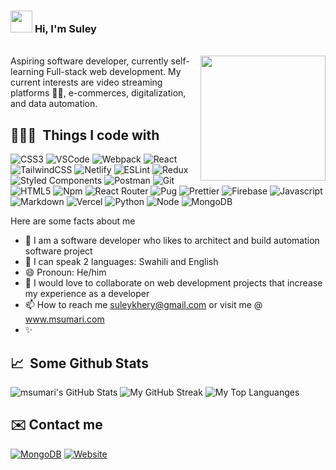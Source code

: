 ### <img src="https://cdn.jsdelivr.net/gh/Th3Wall/assets-cdn/PersonalGithubReadme/HandGreet.gif" width="35px" />&nbsp;<b>Hi, I'm Suley</b>

<br>
<img align="right" src="https://firebasestorage.googleapis.com/v0/b/lume-a6ab6.appspot.com/o/sule3d.png?alt=media&token=c6b82991-8225-4bf9-a7a3-e02cd20e8730" width="200"/>
Aspiring software developer, currently self-learning Full-stack web development. My current interests are video streaming platforms 👩‍💻, e-commerces, digitalization, and data automation.

<h2>👨🏻‍💻 &nbsp;Things I code with</h2>
<p>
  <img alt="CSS3" src="https://img.shields.io/badge/-CSS3-1572B6?style=flat-square&logo=visual%20studio%20code&logoColor=white" />
  <img alt="VSCode" src="https://img.shields.io/badge/-Visual_Studio_Code-0078D4?style=flat-square&logo=visual%20studio%20code&logoColor=white" />
  <img alt="Webpack" src="https://img.shields.io/badge/-Webpack-8DD6F9?style=flat-square&logo=webpack&logoColor=white" />
  <img alt="React" src="https://img.shields.io/badge/-React-45b8d8?style=flat-square&logo=react&logoColor=white" />
  <img alt="TailwindCSS" src="https://img.shields.io/badge/-Tailwind%20CSS-0AB6D3?style=flat-square&logo=tailwind-css&logoColor=white" />
  <img alt="Netlify" src="https://img.shields.io/badge/-Netlify-00C7B7?style=flat-square&logo=netlify&logoColor=white" />
  <img alt="ESLint" src="https://img.shields.io/badge/-ESLint-4B32C3?style=flat-square&logo=eslint&logoColor=white" />
  <img alt="Redux" src="https://img.shields.io/badge/-Redux-764ABC?style=flat-square&logo=redux&logoColor=white" />
  <img alt="Styled Components" src="https://img.shields.io/badge/-Styled_Components-db7092?style=flat-square&logo=styled-components&logoColor=white" />
  <img alt="Postman" src="https://img.shields.io/badge/-Postman-FF6C37?style=flat-square&logo=postman&logoColor=white" />
  <img alt="Git" src="https://img.shields.io/badge/-Git-F05032?style=flat-square&logo=git&logoColor=white" />
  <img alt="HTML5" src="https://img.shields.io/badge/-HTML5-E34F26?style=flat-square&logo=html5&logoColor=white" />
  <img alt="Npm" src="https://img.shields.io/badge/-NPM-CB3837?style=flat-square&logo=npm&logoColor=white" />
  <img alt="React Router" src="https://img.shields.io/badge/-React_Router-CA4245?style=flat-square&logo=react-router&logoColor=white" />
  <img alt="Pug" src="https://img.shields.io/badge/-Pug-A86454?style=flat-square&logo=pug&logoColor=white" />
  <img alt="Prettier" src="https://img.shields.io/badge/-Prettier-F7B93E?style=flat-square&logo=prettier&logoColor=white" />
  <img alt="Firebase" src="https://img.shields.io/badge/-Firebase-ffca28?style=flat-square&logo=firebase&logoColor=orange" />
  <img alt="Javascript" src="https://img.shields.io/badge/-JavaScript-F7DF1E?style=flat-square&logo=javascript&logoColor=black" />
  <img alt="Markdown" src="https://img.shields.io/badge/-Markdown-000000?style=flat-square&logo=Markdown&logoColor=white" />
  <img alt="Vercel" src="https://img.shields.io/badge/-Vercel-000000?style=flat-square&logo=vercel&logoColor=white" />
  <img alt="Python" src="https://img.shields.io/badge/-Python-1d425f?style=flat-square&logo=python&logoColor=yellow" />
  <img alt="Node" src="https://img.shields.io/badge/-Node-333333?style=flat-square&logo=node.js&logoColor=green" />
    <img alt="MongoDB" src="https://img.shields.io/badge/-MongoDB-ffffff?style=flat-square&logo=mongodb&logoColor=green" />
</p>

Here are some facts about me

- 👀 I am a software developer who likes to architect and build automation software project
- 🌱 I can speak 2 languages: Swahili and English
- 😄 Pronoun: He/him
- 💞️ I would love to collaborate on web development projects that increase my experience as a developer
- 📫 How to reach me suleykhery@gmail.com or visit me @ www.msumari.com
- ✨

<h2>📈 &nbsp;Some Github Stats</h2>
<span align="left">

![msumari's GitHub Stats](https://github-readme-stats.vercel.app/api?username=msumari&show_icons=true&hide_border=true&bg_color=3D3D3D&title_color=00E6FE&icon_color=00E6FE&text_color=FFFFFF)
</span>
<span align="right">
![My GitHub Streak](http://github-readme-streak-stats.herokuapp.com?user=msumari&hide_border=true&theme=black-ice&background=3D3D3D&stroke=00E6FE)
</span>
<span align="right">
![My Top Languanges](https://github-readme-stats.vercel.app/api/top-langs/?username=msumari&theme=blue-green&hide_border=true&background=3D3D3D)
</span>

## ✉️ Contact me

[<img alt="MongoDB" src="https://img.shields.io/badge/Twitter-1DA1F2?style=for-the-badge&logo=twitter&logoColor=white" />](https://twitter.com/KherySuleiman)
[<img alt="Website" src="https://img.shields.io/website-up-down-green-red/http/monip.org.svg?style=flat-square&logo=msumari.com&logoColor=white" />](https://msumari.com)
